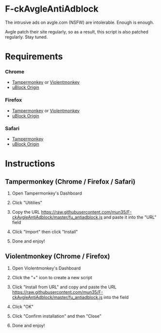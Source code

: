 # F-ckAvgleAntiAdblock
The intrusive ads on avgle.com (NSFW) are intolerable. Enough is enough.

Avgle patch their site regularly, so as a result, this script is also patched regularly. Stay tuned.

# Requirements
### Chrome
* [Tampermonkey](https://chrome.google.com/webstore/detail/tampermonkey/dhdgffkkebhmkfjojejmpbldmpobfkfo) or [Violentmonkey](https://chrome.google.com/webstore/detail/violentmonkey/jinjaccalgkegednnccohejagnlnfdag)
* [uBlock Origin](https://www.ublock.org/)

### Firefox
* [Tampermonkey](https://addons.mozilla.org/en-US/firefox/addon/tampermonkey/) or [Violentmonkey](https://addons.mozilla.org/en-US/firefox/addon/violentmonkey/)
* [uBlock Origin](https://www.ublock.org/)

### Safari
* [Tampermonkey](http://tampermonkey.net/?browser=safari)
* [uBlock Origin](https://www.ublock.org/)

# Instructions

## Tampermonkey (Chrome / Firefox / Safari)

1. Open Tampermonkey's Dashboard

2. Click "Utitilies"

3. Copy the URL https://raw.githubusercontent.com/mun35/F-ckAvgleAntiAdblock/master/fu_antiadblock.js and paste it into the "URL" field

4. Click "Import" then click "Install"

5. Done and enjoy!

## Violentmonkey (Chrome / Firefox)

1. Open Violentmonkey's Dashboard

2. Click the "+" icon to create a new script

3. Click "Install from URL" and copy and paste the URL https://raw.githubusercontent.com/mun35/F-ckAvgleAntiAdblock/master/fu_antiadblock.js into the field

4. Click "OK"

5. Click "Confirm installation" and then "Close"

6. Done and enjoy!
